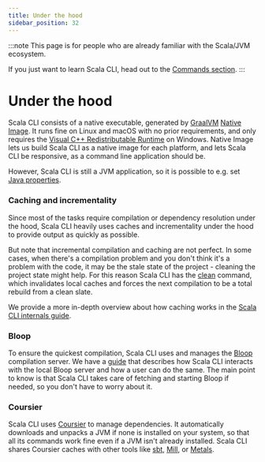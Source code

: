 ```yaml
---
title: Under the hood
sidebar_position: 32
---
```


:::note
This page is for people who are already familiar with the Scala/JVM ecosystem.

If you just want to learn Scala CLI, head out to the [Commands section](commands/basics.md).
:::


# Under the hood

Scala CLI consists of a native executable, generated by [GraalVM](https://www.graalvm.org) [Native Image](https://www.graalvm.org/reference-manual/native-image).
It runs fine on Linux and macOS with no prior requirements, and
only requires the [Visual C++ Redistributable Runtime](https://www.microsoft.com/en-us/download/details.aspx?id=48145)
on Windows.
Native Image lets us build Scala CLI as a native image for each platform, and lets Scala CLI be responsive, as a command line application should be.

However, Scala CLI is still a JVM application, so it is possible to e.g. set [Java properties](guides/advanced/java-properties.md).

### Caching and incrementality

Since most of the tasks require compilation or dependency resolution under the hood, Scala CLI heavily uses caches and incrementality under the hood to provide output as quickly as possible.

But note that incremental compilation and caching are not perfect.
In some cases, when there's a compilation problem and you don't think it's a problem with the code, it may be the stale state of the project - cleaning the project state might help.
For this reason Scala CLI has the [clean](./commands/clean.md) command, which invalidates local caches and forces the next compilation to be a total rebuild from a clean slate.

We provide a more in-depth overview about how caching works in the [Scala CLI internals guide](guides/advanced/internals.md).

### Bloop

To ensure the quickest compilation, Scala CLI uses and manages the [Bloop](https://scalacenter.github.io/bloop/) compilation server.
We have a [guide](commands/misc/bloop.md) that describes how Scala CLI interacts with the local Bloop server and how a user can do the same.
The main point to know is that Scala CLI takes care of fetching and starting Bloop if needed, so you don't have to worry about it.

### Coursier

Scala CLI uses [Coursier](https://get-coursier.io/) to manage dependencies.
It automatically downloads and unpacks a JVM if none is installed on your system, so that all its commands work fine even if a JVM isn't already installed.
Scala CLI shares Coursier caches with other tools like [sbt](https://www.scala-sbt.org/), [Mill](https://github.com/com-lihaoyi/mill), or [Metals](https://scalameta.org/metals/).
